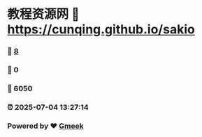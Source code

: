 # 教程资源网 :link: https://cunqing.github.io/sakio 
### :page_facing_up: [8](https://cunqing.github.io/sakio/tag.html) 
### :speech_balloon: 0 
### :hibiscus: 6050 
### :alarm_clock: 2025-07-04 13:27:14 
### Powered by :heart: [Gmeek](https://github.com/Meekdai/Gmeek)
